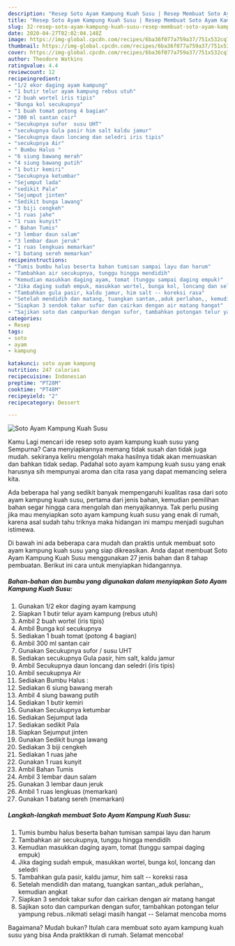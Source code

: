 ```yaml
---
description: "Resep Soto Ayam Kampung Kuah Susu | Resep Membuat Soto Ayam Kampung Kuah Susu Yang Enak Dan Lezat"
title: "Resep Soto Ayam Kampung Kuah Susu | Resep Membuat Soto Ayam Kampung Kuah Susu Yang Enak Dan Lezat"
slug: 32-resep-soto-ayam-kampung-kuah-susu-resep-membuat-soto-ayam-kampung-kuah-susu-yang-enak-dan-lezat
date: 2020-04-27T02:02:04.148Z
image: https://img-global.cpcdn.com/recipes/6ba36f077a759a37/751x532cq70/soto-ayam-kampung-kuah-susu-foto-resep-utama.jpg
thumbnail: https://img-global.cpcdn.com/recipes/6ba36f077a759a37/751x532cq70/soto-ayam-kampung-kuah-susu-foto-resep-utama.jpg
cover: https://img-global.cpcdn.com/recipes/6ba36f077a759a37/751x532cq70/soto-ayam-kampung-kuah-susu-foto-resep-utama.jpg
author: Theodore Watkins
ratingvalue: 4.4
reviewcount: 12
recipeingredient:
- "1/2 ekor daging ayam kampung"
- "1 butir telur ayam kampung rebus utuh"
- "2 buah wortel iris tipis"
- "Bunga kol secukupnya"
- "1 buah tomat potong 4 bagian"
- "300 ml santan cair"
- "Secukupnya sufor  susu UHT"
- "secukupnya Gula pasir him salt kaldu jamur"
- "Secukupnya daun loncang dan seledri iris tipis"
- "secukupnya Air"
- " Bumbu Halus "
- "6 siung bawang merah"
- "4 siung bawang putih"
- "1 butir kemiri"
- "Secukupnya ketumbar"
- "Sejumput lada"
- "sedikit Pala"
- "Sejumput jinten"
- "Sedikit bunga lawang"
- "3 biji cengkeh"
- "1 ruas jahe"
- "1 ruas kunyit"
- " Bahan Tumis"
- "3 lembar daun salam"
- "3 lembar daun jeruk"
- "1 ruas lengkuas memarkan"
- "1 batang sereh memarkan"
recipeinstructions:
- "Tumis bumbu halus beserta bahan tumisan sampai layu dan harum"
- "Tambahkan air secukupnya, tunggu hingga mendidih"
- "Kemudian masukkan daging ayam, tomat (tunggu sampai daging empuk)"
- "Jika daging sudah empuk, masukkan wortel, bunga kol, loncang dan seledri"
- "Tambahkan gula pasir, kaldu jamur, him salt -- koreksi rasa"
- "Setelah mendidih dan matang, tuangkan santan,,aduk perlahan,, kemudian angkat"
- "Siapkan 3 sendok takar sufor dan cairkan dengan air matang hangat"
- "Sajikan soto dan campurkan dengan sufor, tambahkan potongan telur yampung rebus..nikmati selagi masih hangat -- Selamat mencoba moms"
categories:
- Resep
tags:
- soto
- ayam
- kampung

katakunci: soto ayam kampung 
nutrition: 247 calories
recipecuisine: Indonesian
preptime: "PT28M"
cooktime: "PT48M"
recipeyield: "2"
recipecategory: Dessert

---
```



![Soto Ayam Kampung Kuah Susu](https://img-global.cpcdn.com/recipes/6ba36f077a759a37/751x532cq70/soto-ayam-kampung-kuah-susu-foto-resep-utama.jpg)

Kamu Lagi mencari ide resep soto ayam kampung kuah susu yang Sempurna? Cara menyiapkannya memang tidak susah dan tidak juga mudah. sekiranya keliru mengolah maka hasilnya tidak akan memuaskan dan bahkan tidak sedap. Padahal soto ayam kampung kuah susu yang enak harusnya sih mempunyai aroma dan cita rasa yang dapat memancing selera kita.



Ada beberapa hal yang sedikit banyak mempengaruhi kualitas rasa dari soto ayam kampung kuah susu, pertama dari jenis bahan, kemudian pemilihan bahan segar hingga cara mengolah dan menyajikannya. Tak perlu pusing jika mau menyiapkan soto ayam kampung kuah susu yang enak di rumah, karena asal sudah tahu triknya maka hidangan ini mampu menjadi suguhan istimewa.


Di bawah ini ada beberapa cara mudah dan praktis untuk membuat soto ayam kampung kuah susu yang siap dikreasikan. Anda dapat membuat Soto Ayam Kampung Kuah Susu menggunakan 27 jenis bahan dan 8 tahap pembuatan. Berikut ini cara untuk menyiapkan hidangannya.

<!--inarticleads1-->

##### Bahan-bahan dan bumbu yang digunakan dalam menyiapkan Soto Ayam Kampung Kuah Susu:

1. Gunakan 1/2 ekor daging ayam kampung
1. Siapkan 1 butir telur ayam kampung (rebus utuh)
1. Ambil 2 buah wortel (iris tipis)
1. Ambil Bunga kol secukupnya
1. Sediakan 1 buah tomat (potong 4 bagian)
1. Ambil 300 ml santan cair
1. Gunakan Secukupnya sufor / susu UHT
1. Sediakan secukupnya Gula pasir, him salt, kaldu jamur
1. Ambil Secukupnya daun loncang dan seledri (iris tipis)
1. Ambil secukupnya Air
1. Sediakan  Bumbu Halus :
1. Sediakan 6 siung bawang merah
1. Ambil 4 siung bawang putih
1. Sediakan 1 butir kemiri
1. Gunakan Secukupnya ketumbar
1. Sediakan Sejumput lada
1. Sediakan sedikit Pala
1. Siapkan Sejumput jinten
1. Gunakan Sedikit bunga lawang
1. Sediakan 3 biji cengkeh
1. Sediakan 1 ruas jahe
1. Gunakan 1 ruas kunyit
1. Ambil  Bahan Tumis
1. Ambil 3 lembar daun salam
1. Gunakan 3 lembar daun jeruk
1. Ambil 1 ruas lengkuas (memarkan)
1. Gunakan 1 batang sereh (memarkan)




<!--inarticleads2-->

##### Langkah-langkah membuat Soto Ayam Kampung Kuah Susu:

1. Tumis bumbu halus beserta bahan tumisan sampai layu dan harum
1. Tambahkan air secukupnya, tunggu hingga mendidih
1. Kemudian masukkan daging ayam, tomat (tunggu sampai daging empuk)
1. Jika daging sudah empuk, masukkan wortel, bunga kol, loncang dan seledri
1. Tambahkan gula pasir, kaldu jamur, him salt -- koreksi rasa
1. Setelah mendidih dan matang, tuangkan santan,,aduk perlahan,, kemudian angkat
1. Siapkan 3 sendok takar sufor dan cairkan dengan air matang hangat
1. Sajikan soto dan campurkan dengan sufor, tambahkan potongan telur yampung rebus..nikmati selagi masih hangat -- Selamat mencoba moms




Bagaimana? Mudah bukan? Itulah cara membuat soto ayam kampung kuah susu yang bisa Anda praktikkan di rumah. Selamat mencoba!
